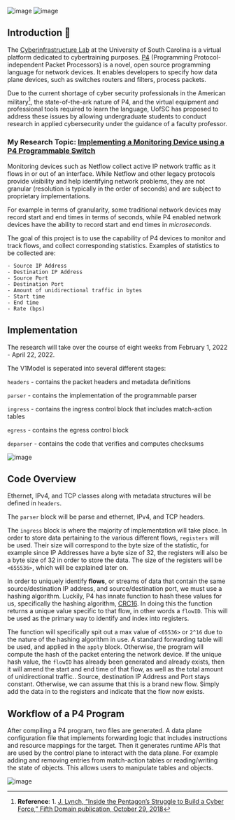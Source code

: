 ![image](https://user-images.githubusercontent.com/78384615/209057211-685cb1eb-3a5e-4b2a-960e-f2e3bed54965.png)
![image](https://user-images.githubusercontent.com/78384615/209087727-3a8e7614-b271-4159-907e-542c6defa200.png)

## Introduction :wave:
The [Cyberinfrastructure Lab](http://ce.sc.edu/cyberinfra/cybertraining.html) at the University of South Carolina is a virtual platform dedicated to cybertraining purposes.
[P4](https://opennetworking.org/p4/) (Programming Protocol-independent Packet Processors) is a novel, open source programming language for network devices. It enables developers to specify how data plane devices, such as switches routers and filters, process packets.

Due to the current shortage of cyber security professionals in the American military[^1], the state-of-the-ark nature of P4, and the virtual equipment and professional tools required to learn the language, UofSC has proposed to address these issues by allowing undergraduate students to conduct research in applied cybersecurity under the guidance of a faculty professor.

### My Research Topic: [Implementing a Monitoring Device using a P4 Programmable Switch](http://ce.sc.edu/cyberinfra/docs/onr_projects/spring2022/P4%20monitoring.pdf)
Monitoring devices such as Netflow collect active IP network traffic as it flows in or out of an interface. While Netflow and other legacy protocols provide visibility and help identifying network problems, they are not granular (resolution is typically in the order of seconds) and are subject to proprietary implementations.

For example in terms of granularity, some traditional network devices may record start and end times in terms of seconds, while P4 enabled network devices have the ability to record start and end times in *microseconds*.


The goal of this project is to use the capability of P4 devices to monitor and track flows, and collect corresponding statistics. Examples of statistics to be collected are:
```
- Source IP Address
- Destination IP Address
- Source Port
- Destination Port
- Amount of unidirectional traffic in bytes
- Start time
- End time
- Rate (bps)
```

## Implementation
The research will take over the course of eight weeks from February 1, 2022 - April 22, 2022.

The V1Model is seperated into several different stages:

`headers` - contains the packet headers and metadata definitions

`parser` - contains the implementation of the programmable parser

`ingress` - contains the ingress control block that includes match-action tables

`egress` - contains the egress control block

`deparser` - contains the code that verifies and computes checksums

![image](https://user-images.githubusercontent.com/78384615/209098259-d8c992c5-2f32-456d-91f2-fff654d22a66.png)

## Code Overview
Ethernet, IPv4, and TCP classes along with metadata structures will be defined in `headers`.

The `parser` block will be parse and ethernet, IPv4, and TCP headers.

The `ingress` block is where the majority of implementation will take place. In order to store data pertaining to the various different flows, `registers` will be used. Their size will correspond to the byte size of the statistic, for example since IP Addresses have a byte size of 32, the registers will also be a byte size of 32 in order to store the data. The size of the registers will be `<655536>`, which will be explained later on.

In order to uniquely identify **flows**, or streams of data that contain the same source/destination IP address, and source/destination port, we must use a hashing algorithm. Luckily, P4 has innate function to hash these values for us, specifically the hashing algorithm, [CRC16](https://github.com/p4lang/tutorials/issues/188). In doing this the function returns a unique value specific to that flow, in other words a `flowID`. This will be used as the primary way to identify and index into registers.

The function will specifically spit out a max value of `<65536>` or `2^16` due to the nature of the hashing algorithm in use. A standard forwarding table will be used, and applied in the `apply` block. Otherwise, the program will compute the hash of the packet entering the network device. If the unique hash value, the `flowID` has already been generated and already exists, then it will amend the start and end time of that flow, as well as the total amount of unidirectional traffic.. Source, destination IP Address and Port stays constant. Otherwise, we can assume that this is a brand new flow. Simply add the data in to the registers and indicate that the flow now exists.

## Workflow of a P4 Program
After compiling a P4 program, two files are generated. A data plane configuration file that implements forwarding logic that includes instructions and resource mappings for the target. Then it generates runtime APIs that are used by the control plane to interact with the data plane. For example adding and removing entries from match-action tables or reading/writing the state of objects. This allows users to manipulate tables and objects.

![image](https://user-images.githubusercontent.com/78384615/208184459-4b776b49-c33e-4daf-9e44-e89725d857b8.png)
 
 [^1]: **Reference**: 1. [J. Lynch, “Inside the Pentagon’s Struggle to Build a Cyber Force,” Fifth Domain publication, October 29, 2018](https://tinyurl.com/yyelqomp)

